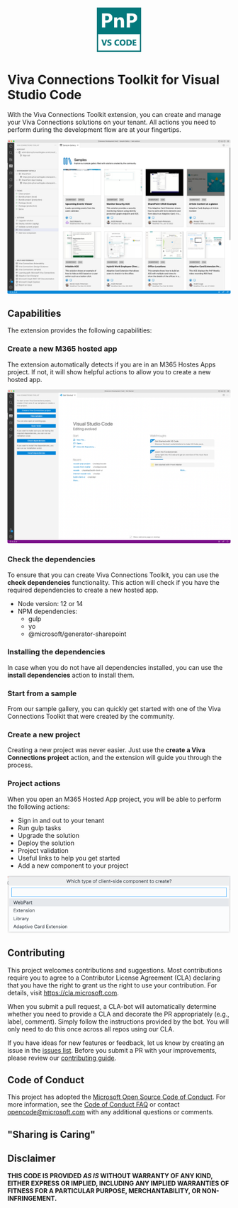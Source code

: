 <h1 align="center">
  <img alt="Viva Connections Toolkit" src="./assets/logo.png" width="100px" />
</h1>

# Viva Connections Toolkit for Visual Studio Code

With the Viva Connections Toolkit extension, you can create and manage your Viva Connections solutions on your tenant. All actions you need to perform during the development flow are at your fingertips. 

![Sample Gallery](./assets/images/sample-gallery.png)

## Capabilities

The extension provides the following capabilities:

### Create a new M365 hosted app

The extension automatically detects if you are in an M365 Hostes Apps project. If not, it will show helpful actions to allow you to create a new hosted app.

![Welcome experience](./assets/images/welcome-experience.png)

### Check the dependencies

To ensure that you can create Viva Connections Toolkit, you can use the **check dependencies** functionality. This action will check if you have the required dependencies to create a new hosted app.

- Node version: 12 or 14
- NPM dependencies:
  - gulp
  - yo
  - @microsoft/generator-sharepoint

### Installing the dependencies

In case when you do not have all dependencies installed, you can use the **install dependencies** action to install them.

### Start from a sample

From our sample gallery, you can quickly get started with one of the Viva Connections Toolkit that were created by the community.

### Create a new project

Creating a new project was never easier. Just use the **create a Viva Connections project** action, and the extension will guide you through the process.

### Project actions

When you open an M365 Hosted App project, you will be able to perform the following actions:

- Sign in and out to your tenant
- Run gulp tasks
- Upgrade the solution
- Deploy the solution
- Project validation
- Useful links to help you get started
- Add a new component to your project

<p align="center">
  <img alt="Add new component" src="./assets/images/new-component.png" />
</p>

## Contributing

This project welcomes contributions and suggestions. Most contributions require you to agree to a Contributor License Agreement (CLA) declaring that you have the right to grant us the right to use your contribution. For details, visit https://cla.microsoft.com.

When you submit a pull request, a CLA-bot will automatically determine whether you need to provide a CLA and decorate the PR appropriately (e.g., label, comment). Simply follow the instructions provided by the bot. You will only need to do this once across all repos using our CLA.

If you have ideas for new features or feedback, let us know by creating an issue in the [issues list](https://github.com/pnp/m365-hosted-apps-vscode/issues). Before you submit a PR with your improvements, please review our [contributing guide](./contributing.md).

## Code of Conduct

This project has adopted the [Microsoft Open Source Code of Conduct](https://opensource.microsoft.com/codeofconduct/).
For more information, see the [Code of Conduct FAQ](https://opensource.microsoft.com/codeofconduct/faq/) or contact [opencode@microsoft.com](mailto:opencode@microsoft.com) with any additional questions or comments.

## "Sharing is Caring"

## Disclaimer

**THIS CODE IS PROVIDED *AS IS* WITHOUT WARRANTY OF ANY KIND, EITHER EXPRESS OR IMPLIED, INCLUDING ANY IMPLIED WARRANTIES OF FITNESS FOR A PARTICULAR PURPOSE, MERCHANTABILITY, OR NON-INFRINGEMENT.**